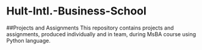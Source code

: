 # Hult-Intl.-Business-School
##Projects and Assignments
This repository contains projects and assignments, produced individually and in team, during MsBA course using Python language.
